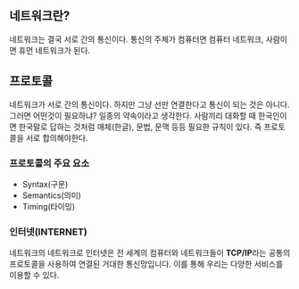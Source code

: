 ## 네트워크란?

네트워크는 결국 서로 간의 통신이다.  통신의 주체가 컴퓨터면 컴퓨터 네트워크, 사람이면 휴먼 네트워크가 된다.

## 프로토콜

네트워크가 서로 간의 통신이다. 하지만 그냥 선만 연결한다고 통신이 되는 것은 아니다. 그러면 어떤것이 필요하냐? 일종의 약속이라고 생각한다. 사람끼리 대화할 때 한국인이면 한국말로 답하는 것처럼 매체(한글), 문법, 문맥 등등 필요한 규칙이 있다. 즉 프로토콜을 서로 합의해야한다.

### 프로토콜의 주요 요소

- Syntax(구문)
- Semantics(의미)
- Timing(타이밍)

### 인터넷(INTERNET)

네트워크의 네트워크로 인터넷은 전 세계의 컴퓨터와 네트워크들이 **TCP/IP**라는 공통의 프로토콜을 사용하여 연결된 거대한 통신망입니다. 이를 통해 우리는 다양한 서비스를 이용할 수 있다.







